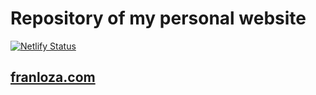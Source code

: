 # Repository of my personal website
[![Netlify Status](https://api.netlify.com/api/v1/badges/619ac130-6627-49d8-b2e4-1c40d1689cad/deploy-status)](https://app.netlify.com/sites/franloza/deploys)
## [franloza.com](https://www.franloza.com)
